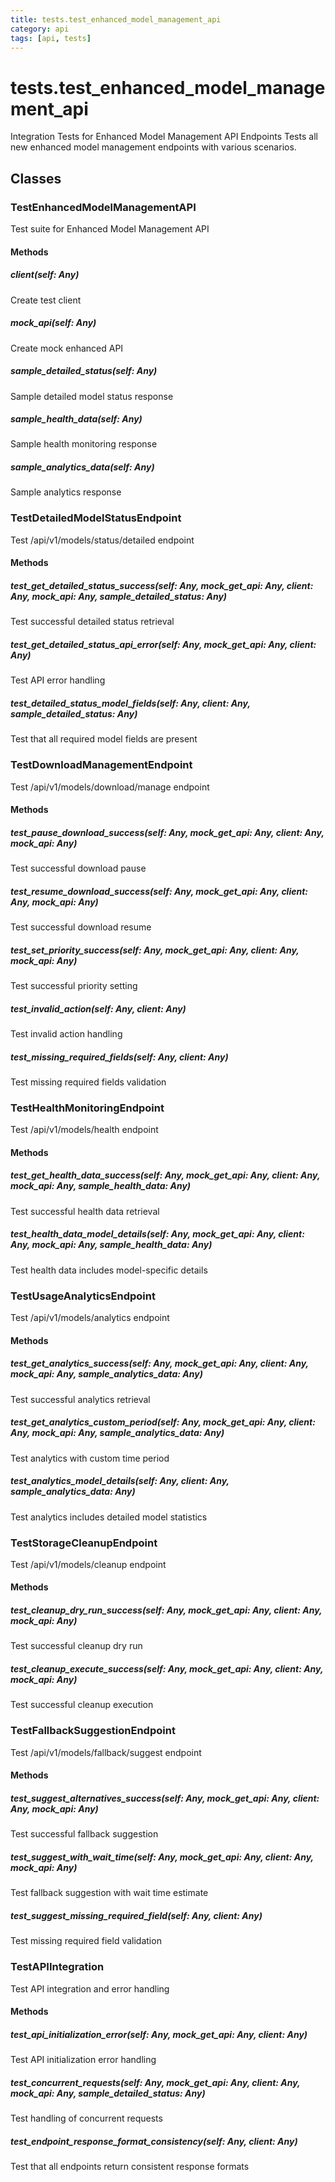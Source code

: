 ```yaml
---
title: tests.test_enhanced_model_management_api
category: api
tags: [api, tests]
---
```


# tests.test_enhanced_model_management_api

Integration Tests for Enhanced Model Management API Endpoints
Tests all new enhanced model management endpoints with various scenarios.

## Classes

### TestEnhancedModelManagementAPI

Test suite for Enhanced Model Management API

#### Methods

##### client(self: Any)

Create test client

##### mock_api(self: Any)

Create mock enhanced API

##### sample_detailed_status(self: Any)

Sample detailed model status response

##### sample_health_data(self: Any)

Sample health monitoring response

##### sample_analytics_data(self: Any)

Sample analytics response

### TestDetailedModelStatusEndpoint

Test /api/v1/models/status/detailed endpoint

#### Methods

##### test_get_detailed_status_success(self: Any, mock_get_api: Any, client: Any, mock_api: Any, sample_detailed_status: Any)

Test successful detailed status retrieval

##### test_get_detailed_status_api_error(self: Any, mock_get_api: Any, client: Any)

Test API error handling

##### test_detailed_status_model_fields(self: Any, client: Any, sample_detailed_status: Any)

Test that all required model fields are present

### TestDownloadManagementEndpoint

Test /api/v1/models/download/manage endpoint

#### Methods

##### test_pause_download_success(self: Any, mock_get_api: Any, client: Any, mock_api: Any)

Test successful download pause

##### test_resume_download_success(self: Any, mock_get_api: Any, client: Any, mock_api: Any)

Test successful download resume

##### test_set_priority_success(self: Any, mock_get_api: Any, client: Any, mock_api: Any)

Test successful priority setting

##### test_invalid_action(self: Any, client: Any)

Test invalid action handling

##### test_missing_required_fields(self: Any, client: Any)

Test missing required fields validation

### TestHealthMonitoringEndpoint

Test /api/v1/models/health endpoint

#### Methods

##### test_get_health_data_success(self: Any, mock_get_api: Any, client: Any, mock_api: Any, sample_health_data: Any)

Test successful health data retrieval

##### test_health_data_model_details(self: Any, mock_get_api: Any, client: Any, mock_api: Any, sample_health_data: Any)

Test health data includes model-specific details

### TestUsageAnalyticsEndpoint

Test /api/v1/models/analytics endpoint

#### Methods

##### test_get_analytics_success(self: Any, mock_get_api: Any, client: Any, mock_api: Any, sample_analytics_data: Any)

Test successful analytics retrieval

##### test_get_analytics_custom_period(self: Any, mock_get_api: Any, client: Any, mock_api: Any, sample_analytics_data: Any)

Test analytics with custom time period

##### test_analytics_model_details(self: Any, client: Any, sample_analytics_data: Any)

Test analytics includes detailed model statistics

### TestStorageCleanupEndpoint

Test /api/v1/models/cleanup endpoint

#### Methods

##### test_cleanup_dry_run_success(self: Any, mock_get_api: Any, client: Any, mock_api: Any)

Test successful cleanup dry run

##### test_cleanup_execute_success(self: Any, mock_get_api: Any, client: Any, mock_api: Any)

Test successful cleanup execution

### TestFallbackSuggestionEndpoint

Test /api/v1/models/fallback/suggest endpoint

#### Methods

##### test_suggest_alternatives_success(self: Any, mock_get_api: Any, client: Any, mock_api: Any)

Test successful fallback suggestion

##### test_suggest_with_wait_time(self: Any, mock_get_api: Any, client: Any, mock_api: Any)

Test fallback suggestion with wait time estimate

##### test_suggest_missing_required_field(self: Any, client: Any)

Test missing required field validation

### TestAPIIntegration

Test API integration and error handling

#### Methods

##### test_api_initialization_error(self: Any, mock_get_api: Any, client: Any)

Test API initialization error handling

##### test_concurrent_requests(self: Any, mock_get_api: Any, client: Any, mock_api: Any, sample_detailed_status: Any)

Test handling of concurrent requests

##### test_endpoint_response_format_consistency(self: Any, client: Any)

Test that all endpoints return consistent response formats

